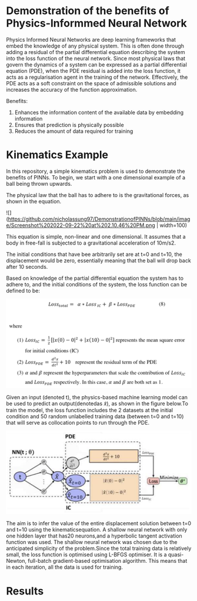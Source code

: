 # Demonstration of the benefits of Physics-Informmed Neural Network

Physics Informed Neural Networks are deep learning frameworks that embed the knowledge of any physical system. This is often done through adding a residual of the partial differential equation describing the system into the loss function of the neural network. Since most physical laws that govern the dynamics of a system can be expressed as a partial differential equation (PDE), when the PDE residual is added into the loss function, it acts as a regularisation agent in the training of the network. 
Effectively, the PDE acts as a soft constraint on the space of admissible solutions and increases the accuracy of the function approximation.

Benefits:
1. Enhances the information content of the available data by embedding information
2. Ensures that prediction is physically possible
3. Reduces the amount of data required for training

# Kinematics Example

In this repository, a simple kinematics problem is used to demonstrate the benefits of PINNs. 
To begin, we start with a one dimensional example of a ball being thrown upwards.

The physical law that the ball has to adhere to is the gravitational forces, as shown in the equation.

![](https://github.com/nicholassung97/DemonstrationofPINNs/blob/main/image/Screenshot%202022-09-22%20at%202.10.46%20PM.png | width=100)

This equation is simple, non-linear and one dimensional. It assumes that a body in free-fall is subjected to a gravitational acceleration of 10m/s2.

The initial conditions that have bee arbitrarily set are at t=0 and t=10, the displacement would be zero, essentially meaning that the ball will drop back after 10 seconds. 

Based on knowledge of the partial differential equation the system has to adhere to, and the initial conditions of the system, the loss function can be defined to be:

![alt text](https://github.com/nicholassung97/DemonstrationofPINNs/blob/main/image/Screenshot%202022-09-22%20at%202.20.15%20PM.png)

Given an input (denoted t), the physics-based machine learning model can be used to predict an output(denotedas 𝑥̂), as shown in the figure below.To train the model, the loss function includes the 2 datasets at the initial condition and 50 random unlabelled training data (between t=0 and t=10) that will serve as collocation points to run through the PDE. 

![alt text](https://github.com/nicholassung97/DemonstrationofPINNs/blob/main/image/Screenshot%202022-09-22%20at%202.20.32%20PM.png)

The aim is to infer the value of the entire displacement solution between t=0 and t=10 using the kinematicsequation. A shallow neural network with only one hidden layer that has20 neurons,and a hyperbolic tangent activation function was used. The shallow neural network was chosen due to the anticipated simplicity of the problem.Since the total training data is relatively small, the loss function is optimised using L-BFGS optimiser. It is a quasi-Newton, full-batch gradient-based optimisation algorithm. This means that in each iteration, all the data is used for training. 

# Results

